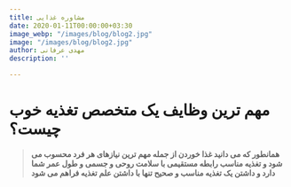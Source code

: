 ```yaml
---
title: مشاوره غذایی
date: 2020-01-11T00:00:00+03:30
image_webp: "/images/blog/blog2.jpg"
image: "/images/blog/blog2.jpg"
author: مهدی عرفانی
description: ''

---
```

# **مهم ترین وظایف یک متخصص تغذیه خوب چیست؟**

> #### همانطور که می دانید غذا خوردن از جمله مهم ترین نیازهای هر فرد محسوب می شود و تغذیه مناسب رابطه مستقیمی با سلامت روحی و جسمی و طول عمر شما دارد و داشتن یک تغذیه مناسب و صحیح تنها با داشتن علم تغذیه فراهم می شود